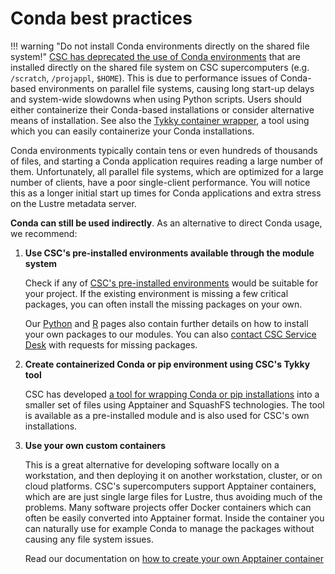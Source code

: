 # Conda best practices

!!! warning "Do not install Conda environments directly on the shared file system!"
    [CSC has deprecated the use of Conda environments](../../computing/usage-policy.md#conda-installations)
    that are installed directly on the shared file system on CSC supercomputers (e.g. `/scratch`,
    `/projappl`, `$HOME`). This is due to performance issues of Conda-based environments on parallel
    file systems, causing long start-up delays and system-wide slowdowns when using Python scripts.
    Users should either containerize their Conda-based installations or consider alternative means
    of installation. See also the [Tykky container wrapper](../../computing/containers/tykky.md),
    a tool using which you can easily containerize your Conda installations.

Conda environments typically contain tens or even hundreds of thousands of
files, and starting a Conda application requires reading a large number of them.
Unfortunately, all parallel file systems, which are optimized for a large number of
clients, have a poor single-client performance. You will notice this as a longer
initial start up times for Conda applications and extra stress on the Lustre
metadata server.

**Conda can still be used indirectly**. As an alternative to direct Conda usage,
we recommend:

1. **Use CSC's pre-installed environments available through the module system**

    Check if any of [CSC's pre-installed environments](../../apps/index.md) would
    be suitable for your project. If the existing environment is missing a few
    critical packages, you can often install the missing packages on your own.

    Our [Python](../../apps/python.md#installing-python-packages-to-existing-modules)
    and [R](../../apps/r-env.md#r-package-installations) pages also contain further
    details on how to install your own packages to our modules. You can also
    [contact CSC Service Desk](../contact.md) with requests for missing packages.

2. **Create containerized Conda or pip environment using CSC's Tykky tool**

    CSC has developed [a tool for wrapping Conda or pip
    installations](../../computing/containers/tykky.md) into a smaller set
    of files using Apptainer and SquashFS technologies. The tool is available
    as a pre-installed module and is also used for CSC's own installations.

3. **Use your own custom containers**

    This is a great alternative for developing software locally on a workstation,
    and then deploying it on another workstation, cluster, or on cloud platforms.
    CSC's supercomputers support Apptainer containers, which are are just single
    large files for Lustre, thus avoiding much of the problems. Many software
    projects offer Docker containers which can often be easily converted into
    Apptainer format. Inside the container you can naturally use for example
    Conda to manage the packages without causing any file system issues.

    Read our documentation on [how to create your own Apptainer
    container](../../computing/containers/creating.md)
